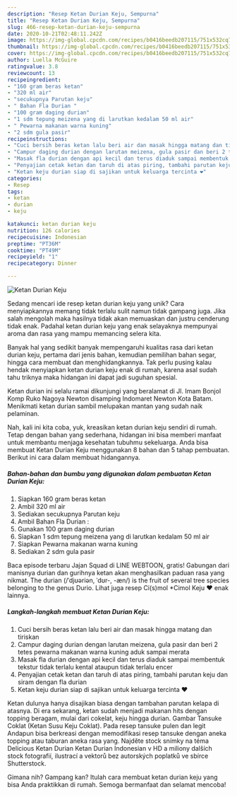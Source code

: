 ```yaml
---
description: "Resep Ketan Durian Keju, Sempurna"
title: "Resep Ketan Durian Keju, Sempurna"
slug: 466-resep-ketan-durian-keju-sempurna
date: 2020-10-21T02:48:11.242Z
image: https://img-global.cpcdn.com/recipes/b0416beedb207115/751x532cq70/ketan-durian-keju-foto-resep-utama.jpg
thumbnail: https://img-global.cpcdn.com/recipes/b0416beedb207115/751x532cq70/ketan-durian-keju-foto-resep-utama.jpg
cover: https://img-global.cpcdn.com/recipes/b0416beedb207115/751x532cq70/ketan-durian-keju-foto-resep-utama.jpg
author: Luella McGuire
ratingvalue: 3.8
reviewcount: 13
recipeingredient:
- "160 gram beras ketan"
- "320 ml air"
- "secukupnya Parutan keju"
- " Bahan Fla Durian "
- "100 gram daging durian"
- "1 sdm tepung meizena yang di larutkan kedalam 50 ml air"
- " Pewarna makanan warna kuning"
- "2 sdm gula pasir"
recipeinstructions:
- "Cuci bersih beras ketan lalu beri air dan masak hingga matang dan tiriskan"
- "Campur daging durian dengan larutan meizena, gula pasir dan beri 2 tetes pewarna makanan warna kuning aduk sampai merata"
- "Masak fla durian dengan api kecil dan terus diaduk sampai membentuk tekstur tidak terlalu kental ataupun tidak terlalu encer"
- "Penyajian cetak ketan dan taruh di atas piring, tambahi parutan keju dan siram dengan fla durian"
- "Ketan keju durian siap di sajikan untuk keluarga tercinta ❤"
categories:
- Resep
tags:
- ketan
- durian
- keju

katakunci: ketan durian keju 
nutrition: 126 calories
recipecuisine: Indonesian
preptime: "PT36M"
cooktime: "PT49M"
recipeyield: "1"
recipecategory: Dinner

---
```



![Ketan Durian Keju](https://img-global.cpcdn.com/recipes/b0416beedb207115/751x532cq70/ketan-durian-keju-foto-resep-utama.jpg)

Sedang mencari ide resep ketan durian keju yang unik? Cara menyiapkannya memang tidak terlalu sulit namun tidak gampang juga. Jika salah mengolah maka hasilnya tidak akan memuaskan dan justru cenderung tidak enak. Padahal ketan durian keju yang enak selayaknya mempunyai aroma dan rasa yang mampu memancing selera kita.

Banyak hal yang sedikit banyak mempengaruhi kualitas rasa dari ketan durian keju, pertama dari jenis bahan, kemudian pemilihan bahan segar, hingga cara membuat dan menghidangkannya. Tak perlu pusing kalau hendak menyiapkan ketan durian keju enak di rumah, karena asal sudah tahu triknya maka hidangan ini dapat jadi suguhan spesial.

Ketan durian ini selalu ramai dikunjungi yang beralamat di Jl. Imam Bonjol Komp Ruko Nagoya Newton disamping Indomaret Newton Kota Batam. Menikmati ketan durian sambil melupakan mantan yang sudah naik pelaminan.


Nah, kali ini kita coba, yuk, kreasikan ketan durian keju sendiri di rumah. Tetap dengan bahan yang sederhana, hidangan ini bisa memberi manfaat untuk membantu menjaga kesehatan tubuhmu sekeluarga. Anda bisa membuat Ketan Durian Keju menggunakan 8 bahan dan 5 tahap pembuatan. Berikut ini cara dalam membuat hidangannya.

<!--inarticleads1-->

##### Bahan-bahan dan bumbu yang digunakan dalam pembuatan Ketan Durian Keju:

1. Siapkan 160 gram beras ketan
1. Ambil 320 ml air
1. Sediakan secukupnya Parutan keju
1. Ambil  Bahan Fla Durian :
1. Gunakan 100 gram daging durian
1. Siapkan 1 sdm tepung meizena yang di larutkan kedalam 50 ml air
1. Siapkan  Pewarna makanan warna kuning
1. Sediakan 2 sdm gula pasir


Baca episode terbaru Jajan Squad di LINE WEBTOON, gratis! Gabungan dari manisnya durian dan gurihnya ketan akan menghasilkan paduan rasa yang nikmat. The durian (/ˈdjʊəriən, ˈdʊr-, -æn/) is the fruit of several tree species belonging to the genus Durio. Lihat juga resep Ci(s)mol *Cimol Keju ❤️ enak lainnya. 

<!--inarticleads2-->

##### Langkah-langkah membuat Ketan Durian Keju:

1. Cuci bersih beras ketan lalu beri air dan masak hingga matang dan tiriskan
1. Campur daging durian dengan larutan meizena, gula pasir dan beri 2 tetes pewarna makanan warna kuning aduk sampai merata
1. Masak fla durian dengan api kecil dan terus diaduk sampai membentuk tekstur tidak terlalu kental ataupun tidak terlalu encer
1. Penyajian cetak ketan dan taruh di atas piring, tambahi parutan keju dan siram dengan fla durian
1. Ketan keju durian siap di sajikan untuk keluarga tercinta ❤


Ketan dulunya hanya disajikan biasa dengan tambahan parutan kelapa di atasnya. Di era sekarang, ketan sudah menjadi makanan hits dengan topping beragam, mulai dari cokelat, keju hingga durian. Gambar Tansuke Coklat (Ketan Susu Keju Coklat). Pada resep tansuke pulen dan legit Andapun bisa berkreasi dengan memodifikasi resep tansuke dengan aneka topping atau taburan aneka rasa yang. Najděte stock snímky na téma Delicious Ketan Durian Ketan Durian Indonesian v HD a miliony dalších stock fotografií, ilustrací a vektorů bez autorských poplatků ve sbírce Shutterstock. 

Gimana nih? Gampang kan? Itulah cara membuat ketan durian keju yang bisa Anda praktikkan di rumah. Semoga bermanfaat dan selamat mencoba!
